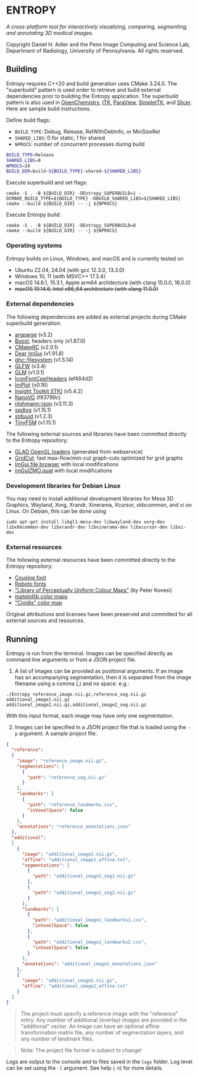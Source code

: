 # ENTROPY
*A cross-platform tool for interactively visualizing, comparing, segmenting, and annotating 3D medical images.*

Copyright Daniel H. Adler and the Penn Image Computing and Science Lab, Department of Radiology, University of Pennsylvania. All rights reserved.

## Building
Entropy requires C++20 and build generation uses CMake 3.24.0. The "superbuild" pattern is used order to retrieve and build external dependencies prior to building the Entropy application. The superbuild pattern is also used in [OpenChemistry](https://github.com/OpenChemistry/openchemistry), [ITK](https://github.com/InsightSoftwareConsortium/ITKSphinxExamples/tree/master/Superbuild), [ParaView](https://gitlab.kitware.com/paraview/common-superbuild/), [SimpleITK](https://github.com/SimpleITK/SimpleITK/tree/master/SuperBuild), and [Slicer](https://github.com/Slicer/Slicer). Here are sample build instructions.

Define build flags:
- `BUILD_TYPE`: Debug, Release, RelWithDebInfo, or MinSizeRel
- `SHARED_LIBS`: 0 for static; 1 for shared
- `NPROCS`: number of concurrent processes during build
```bash
BUILD_TYPE=Release
SHARED_LIBS=0
NPROCS=24
BUILD_DIR=build-${BUILD_TYPE}-shared-${SHARED_LIBS}
```

Execute superbuild and set flags:
```
cmake -S . -B ${BUILD_DIR} -DEntropy_SUPERBUILD=1 -DCMAKE_BUILD_TYPE=${BUILD_TYPE} -DBUILD_SHARED_LIBS=${SHARED_LIBS}
cmake --build ${BUILD_DIR} -- -j ${NPROCS}
```

Execute Entropy build:
```
cmake -S . -B ${BUILD_DIR} -DEntropy_SUPERBUILD=0
cmake --build ${BUILD_DIR} -- -j ${NPROCS}
```

### Operating systems
Entropy builds on Linux, Windows, and macOS and is currently tested on
* Ubuntu 22.04, 24.04 (with gcc 12.3.0, 13.3.0)
* Windows 10, 11 (with MSVC++ 17.3.4)
* macOS 14.6.1, 15.3.1, Apple arm64 architecture (with clang 15.0.0, 16.0.0)
* ~~macOS 10.14.6, Intel x86_64 architecture (with clang 11.0.0)~~

### External dependencies
The following dependencies are added as external projects during CMake superbuild generation:
* [argparse](https://github.com/p-ranav/argparse/tree/v3.2) (v3.2)
* [Boost](https://github.com/boostorg/boost/tree/boost-1.87.0), headers only (v1.87.0)
* [CMakeRC](https://github.com/vector-of-bool/cmrc/tree/2.0.1) (v2.0.1)
* [Dear ImGui](https://github.com/ocornut/imgui/tree/v1.91.8) (v1.91.8)
* [ghc::filesystem](https://github.com/gulrak/filesystem/tree/v1.5.14) (v1.5.14)
* [GLFW](https://github.com/glfw/glfw/tree/3.4) (v3.4)
* [GLM](https://github.com/g-truc/glm/tree/1.0.1) (v1.0.1)
* [IconFontCppHeaders](https://github.com/juliettef/IconFontCppHeaders/commit/ef464d2fe5a568d30d7c88138e78d7fac7cfebc5) (ef464d2)
* [ImPlot](https://github.com/epezent/implot/tree/v0.16) (v0.16)
* [Insight Toolkit (ITK)](https://github.com/InsightSoftwareConsortium/ITK/tree/v5.4.2) (v5.4.2)
* [NanoVG](https://github.com/memononen/nanovg/commit/f93799c078fa11ed61c078c65a53914c8782c00b) (f93799c)
* [nlohmann::json](https://github.com/nlohmann/json/tree/v3.11.3) (v3.11.3)
* [spdlog](https://github.com/gabime/spdlog/tree/v1.15.1) (v1.15.1)
* [stduuid](https://github.com/mariusbancila/stduuid/tree/v1.2.3) (v1.2.3)
* [TinyFSM](https://github.com/digint/tinyfsm/tree/v0.3.3) (v1.15.1)

The following external sources and libraries have been committed directly to the Entropy repository:
* [GLAD OpenGL loaders](https://github.com/Dav1dde/glad.git) (generated from webservice)
* [GridCut](https://gridcut.com): fast max-flow/min-cut graph-cuts optimized for grid graphs 
* [ImGui file browser](https://github.com/AirGuanZ/imgui-filebrowser) with local modifications
* [imGuIZMO.quat](https://github.com/AirGuanZ/imgui-filebrowser) with local modifications

### Development libraries for Debian Linux
You may need to install additional development libraries for Mesa 3D Graphics, Wayland, Xorg, Xrandr, Xinerama, Xcursor, xkbcommon, and xi on Linux. On Debian, this can be done using

`sudo apt-get install libgl1-mesa-dev libwayland-dev xorg-dev libxkbcommon-dev libxrandr-dev libxinerama-dev libxcursor-dev libxi-dev`

### External resources
The following external resources have been committed directly to the Entropy repository:

* [Cousine font](https://fonts.google.com/specimen/Cousine)
* [Roboto fonts](https://fonts.google.com/specimen/Roboto)
* ["Library of Perceptually Uniform Colour Maps"](https://colorcet.com) (by Peter Kovesi)
* [matplotlib color maps](https://matplotlib.org/3.1.1/gallery/color/colormap_reference.html)
* ["Cividis" color map](https://www.ncl.ucar.edu/Document/Graphics/color_table_gallery.shtml)

Original attributions and licenses have been preserved and committed for all external sources and resources.

## Running
Entropy is run from the terminal. Images can be specified directly as command line arguments or from a JSON project file.

1. A list of images can be provided as positional arguments. If an image has an accompanying segmentation, then it is separated from the image filename using a comma (,) and no space. e.g.:

`./Entropy reference_image.nii.gz,reference_seg.nii.gz additional_image1.nii.gz additional_image2.nii.gz,additional_image2_seg.nii.gz`

With this input format, each image may have only one segmentation.

2. Images can be specified in a JSON project file that is loaded using the `-p` argument. A sample project file:
```json
{
  "reference":
  {
    "image": "reference_image.nii.gz",
    "segmentations": [
      {
        "path": "reference_seg.nii.gz"
      }
    ],
    "landmarks": [
      {
        "path": "reference_landmarks.csv",
        "inVoxelSpace": false
      }
    ],
    "annotations": "reference_annotations.json"
  },
  "additional":
  [
    {
      "image": "additional_image1.nii.gz",
      "affine": "additional_image1_affine.txt",
      "segmentations": [
        {
          "path": "additional_image1_seg1.nii.gz"
        },
        {
          "path": "additional_image1_seg2.nii.gz"
        }
      ],
      "landmarks": [
        {
          "path": "additional_image1_landmarks1.csv",
          "inVoxelSpace": false
        },
        {
          "path": "additional_image1_landmarks2.csv",
          "inVoxelSpace": false
        }
      ],
      "annotations": "additional_image1_annotations.json"
    },
    {
      "image": "additional_image2.nii.gz",
      "affine": "additional_image2_affine.txt"
    }
  ]
}
```

> The project must specify a reference image with the "reference" entry. Any number of additional (overlay) images are provided in the "additional" vector. An image can have an optional affine transformation matrix file, any number of segmentation layers, and any number of landmark files.

> Note: The project file format is subject to change!

Logs are output to the console and to files saved in the `logs` folder. Log level can be set using the `-l` argument. See help (`-h`) for more details.
